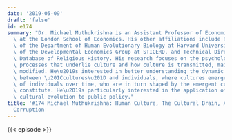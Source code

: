 ```yaml
---
date: '2019-05-09'
draft: 'false'
id: e174
summary: "Dr. Michael Muthukrishna is an Assistant Professor of Economic Psychology\
  \ at the London School of Economics. His other affiliations include Research Associate\
  \ of the Department of Human Evolutionary Biology at Harvard University, Affiliate\
  \ of the Developmental Economics Group at STICERD, and Technical Director of The\
  \ Database of Religious History. His research focuses on the psychological and evolutionary\
  \ processes that underlie culture and how culture is transmitted, maintained, and\
  \ modified. He\u2019s interested in better understanding the dynamic relationship\
  \ between \u201Ccultures\u201D and individuals, where cultures emerge from the interactions\
  \ of individuals over time, who are in turn shaped by the emergent cultures they\
  \ constitute. He\u2019s particularly interested in the application of research in\
  \ cultural evolution to public policy."
title: '#174 Michael Muthukrishna: Human Culture, The Cultural Brain, And Political
  Corruption'
---
```

{{< episode >}}
